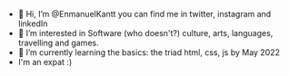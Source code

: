 - 👋 Hi, I’m @EnmanuelKantt you can find me in twitter, instagram and linkedIn
- 👀 I’m interested in Software (who doesn't?) culture, arts, languages, travelling and games.
- 🌱 I’m currently learning the basics: the triad html, css, js by May 2022
- I'm an expat :)

<!---
EnmanuelKantt is a ✨ special ✨ repository because its `README.md` (this file) appears on your GitHub profile.
You can click the Preview link to take a look at your changes.
--->
